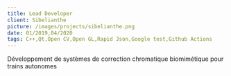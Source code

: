 ```yaml
---
title: Lead Developer
client: Sibelianthe
picture: /images/projects/sibelianthe.png
date: 01/2019,04/2020
tags: C++,Qt,Open CV,Open GL,Rapid Json,Google test,Github Actions
---
```


Développement de systèmes de correction chromatique biomimétique pour trains autonomes
